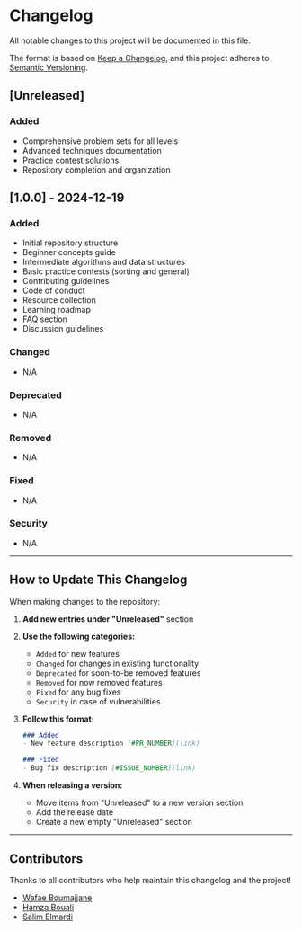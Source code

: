 # Changelog

All notable changes to this project will be documented in this file.

The format is based on [Keep a Changelog](https://keepachangelog.com/en/1.0.0/),
and this project adheres to [Semantic Versioning](https://semver.org/spec/v2.0.0.html).

## [Unreleased]

### Added
- Comprehensive problem sets for all levels
- Advanced techniques documentation
- Practice contest solutions
- Repository completion and organization

## [1.0.0] - 2024-12-19

### Added
- Initial repository structure
- Beginner concepts guide
- Intermediate algorithms and data structures
- Basic practice contests (sorting and general)
- Contributing guidelines
- Code of conduct
- Resource collection
- Learning roadmap
- FAQ section
- Discussion guidelines

### Changed
- N/A

### Deprecated
- N/A

### Removed
- N/A

### Fixed
- N/A

### Security
- N/A

---

## How to Update This Changelog

When making changes to the repository:

1. **Add new entries under "Unreleased"** section
2. **Use the following categories:**
   - `Added` for new features
   - `Changed` for changes in existing functionality
   - `Deprecated` for soon-to-be removed features
   - `Removed` for now removed features
   - `Fixed` for any bug fixes
   - `Security` in case of vulnerabilities

3. **Follow this format:**
   ```markdown
   ### Added
   - New feature description [#PR_NUMBER](link)
   
   ### Fixed
   - Bug fix description [#ISSUE_NUMBER](link)
   ```

4. **When releasing a version:**
   - Move items from "Unreleased" to a new version section
   - Add the release date
   - Create a new empty "Unreleased" section

---

## Contributors

Thanks to all contributors who help maintain this changelog and the project!

- [Wafae Boumajjane](https://github.com/Jane-972)
- [Hamza Bouali](https://github.com/Hamza-Bouali)
- [Salim Elmardi](https://github.com/SalimELMARDI)